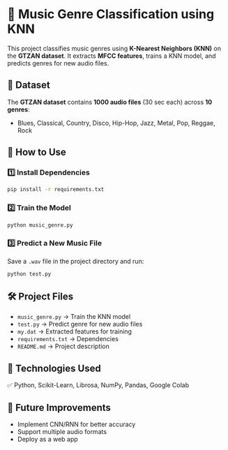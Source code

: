 
# 🎵 Music Genre Classification using KNN

This project classifies music genres using **K-Nearest Neighbors (KNN)** on the **GTZAN dataset**. It extracts **MFCC features**, trains a KNN model, and predicts genres for new audio files.

## 📂 Dataset
The **GTZAN dataset** contains **1000 audio files** (30 sec each) across **10 genres**:
- Blues, Classical, Country, Disco, Hip-Hop, Jazz, Metal, Pop, Reggae, Rock

## 🚀 How to Use

### 1️⃣ Install Dependencies
```sh
pip install -r requirements.txt
```

### 2️⃣ Train the Model
```sh
python music_genre.py
```

### 3️⃣ Predict a New Music File
Save a `.wav` file in the project directory and run:
```sh
python test.py
```

## 🛠 Project Files
- `music_genre.py` → Train the KNN model
- `test.py` → Predict genre for new audio files
- `my.dat` → Extracted features for training
- `requirements.txt` → Dependencies
- `README.md` → Project description

## 🤖 Technologies Used
✅ Python, Scikit-Learn, Librosa, NumPy, Pandas, Google Colab

## 📌 Future Improvements
- Implement CNN/RNN for better accuracy
- Support multiple audio formats
- Deploy as a web app
